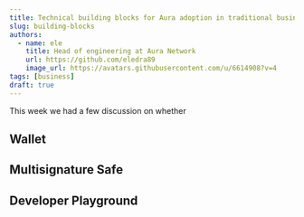```yaml
---
title: Technical building blocks for Aura adoption in traditional businesses
slug: building-blocks
authors:
  - name: ele
    title: Head of engineering at Aura Network
    url: https://github.com/eledra89
    image_url: https://avatars.githubusercontent.com/u/6614908?v=4
tags: [business]
draft: true
---
```


This week we had a few discussion on whether

## Wallet

## Multisignature Safe

## Developer Playground

## 